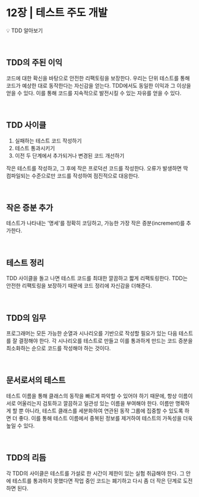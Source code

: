 # 12장 | 테스트 주도 개발

💡 TDD 알아보기

<br>

## TDD의 주된 이익

코드에 대한 확신을 바탕으로 안전한 리팩토링을 보장한다. 우리는 단위 테스트를 통해 코드가 예상한 대로 동작한다는 자신감을 얻는다. TDD에서도 동일한 이익과 그 이상을 얻을 수 있다. 이를 통해 코드를 지속적으로 발전시킬 수 있는 자유를 얻을 수 있다.

<br>

## TDD 사이클

1. 실패하는 테스트 코드 작성하기
2. 테스트 통과시키기
3. 이전 두 단계에서 추가되거나 변경된 코드 개선하기

작은 테스트를 작성하고, 그 후에 작은 프로덕션 코드를 작성한다. 오류가 발생하면 딱 컴파일되는 수준으로만 코드를 작성하여 점진적으로 대응한다.

<br>

## 작은 증분 추가

테스트가 나타내는 '명세'를 정확히 코딩하고, 가능한 가장 작은 증분(increment)를 추가한다. 

<br>

## 테스트 정리

TDD 사이클을 돌고 나면 테스트 코드를 최대한 깔끔하고 짧게 리팩토링한다. TDD는 안전한 리팩토링을 보장하기 때문에 코드 정리에 자신감을 더해준다.

<br>

## TDD의 임무

프로그래머는 모든 가능한 순열과 시나리오를 기반으로 작성할 필요가 있는 다음 테스트를 잘 결정해야 한다. 각 시나리오를 테스트로 만들고 이를 통과하게 만드는 코드 증분을 최소화하는 순으로 코드를 작성해야 하는 것이다.

<br>

## 문서로서의 테스트

테스트 이름을 통해 클래스의 동작을 빠르게 파악할 수 있어야 하기 때문에, 항상 이름이 서로 어울리는지 검토하고 깔끔하고 일관성 있는 이름을 부여해야 한다. 이름만 명확하게 할 뿐 아니라, 테스트 클래스를 세분화하여 연관된 동작 그룹에 집중할 수 있도록 하면 더 좋다. 이를 통해 테스트 이름에서 중복된 정보를 제거하여 테스트의 가독성을 더욱 높일 수 있다.

<br>

## TDD의 리듬

각 TDD의 사이클은 테스트를 가설로 한 시간이 제한이 있는 실험 취급해야 한다. 그 안에 테스트를 통과하지 못했다면 작업 중인 코드는 폐기하고 다시 좀 더 작은 단계로 도전하면 된다.

